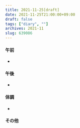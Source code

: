 ```yaml
---
title: 2021-11-25[draft]
date: 2021-11-25T21:00:00+09:00
draft: false
tags: ["diary", ""]
archives: 2021-11
slug: 639086
---
```

#### 午前
- 
#### 午後
- 
#### 体調
- 
#### その他